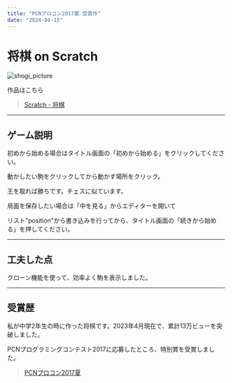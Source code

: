 ```yaml
---
title: "PCNプロコン2017夏 受賞作"
date: "2024-04-15"
---
```


# 将棋 on Scratch

![shogi_picture](/pj_shogi.png)

作品はこちら

> [Scratch - 将棋](https://scratch.mit.edu/projects/170839753/)

---

## ゲーム説明

初めから始める場合はタイトル画面の「初めから始める」をクリックしてください。

動かしたい駒をクリックしてから動かす場所をクリック。

王を取れば勝ちです。チェスに似ています。

局面を保存したい場合は「中を見る」からエディターを開いて

リスト"position"から書き込みを行ってから、タイトル画面の「続きから始める」を押してください。

---

## 工夫した点

クローン機能を使って、効率よく駒を表示しました。

---

## 受賞歴

私が中学2年生の時に作った将棋です。2023年4月現在で、累計13万ビューを突破しました。

PCNプログラミングコンテスト2017に応募したところ、特別賞を受賞しました。

> [PCNプロコン2017夏](https://pcn.club/contest/contest07.html)